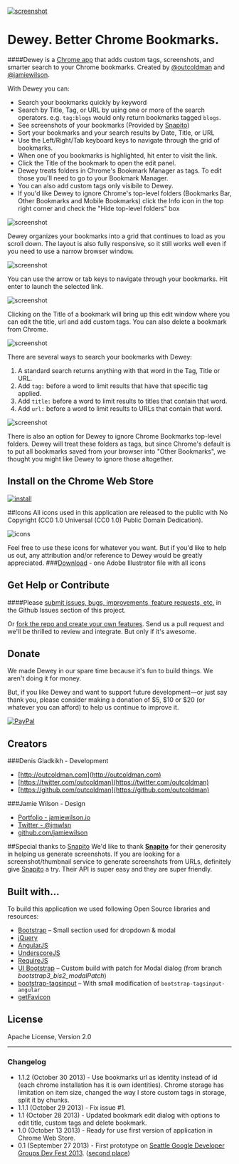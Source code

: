 [![screenshot](webstore/promo-1400x560.jpg)](https://chrome.google.com/webstore/detail/bookmarks/aahpfefkmihhdabllidnlipghcjgpkdm)

# Dewey. Better Chrome Bookmarks.

####Dewey is a [Chrome app](https://chrome.google.com/webstore/detail/bookmarks/aahpfefkmihhdabllidnlipghcjgpkdm) that adds custom tags, screenshots, and smarter search to your Chrome bookmarks. Created by [@outcoldman](https://github.com/outcoldman) and [@jamiewilson](https://github.com/jamiewilson).
  
  
  
With Dewey you can:

- Search your bookmarks quickly by keyword
- Search by Title, Tag, or URL by using one or more of the search operators. e.g. `tag:blogs` would only return bookmarks tagged `blogs`.
- See screenshots of your bookmarks (Provided by [Snapito](http://snapito.com))
- Sort your bookmarks and your search results by Date, Title, or URL
- Use the Left/Right/Tab keyboard keys to navigate through the grid of bookmarks.
- When one of you bookmarks is highlighted, hit enter to visit the link.
- Click the Title of the bookmark to open the edit panel.
- Dewey treats folders in Chrome's Bookmark Manager as tags. To edit those you'll need to go to your Bookmark Manager.
- You can also add custom tags only visibile to Dewey.
- If you'd like Dewey to ignore Chrome's top-level folders (Bookmarks Bar, Other Bookmarks and Mobile Bookmarks) click the Info icon in the top right corner and check the "Hide top-level folders" box


![screenshot](webstore/screenshot-1.jpg)

Dewey organizes your bookmarks into a grid that continues to load as you scroll down. The layout is also fully responsive, so it still works well even if you need to use a narrow browser window.

![screenshot](webstore/screenshot-2.jpg)

You can use the arrow or tab keys to navigate through your bookmarks. Hit enter to launch the selected link.

![screenshot](webstore/screenshot-3.jpg)

Clicking on the Title of a bookmark will bring up this edit window where you can edit the title, url and add custom tags. You can also delete a bookmark from Chrome.

![screenshot](webstore/screenshot-4.jpg)

There are several ways to search your bookmarks with Dewey:

1. A standard search returns anything with that word in the Tag, Title or URL.
2. Add `tag:` before a word to limit results that have that specific tag applied.
3. Add `title:` before a word to limit results to titles that contain that word.
4. Add `url:` before a word to limit results to URLs that contain that word.

![screenshot](webstore/screenshot-5.jpg)

There is also an option for Dewey to ignore Chrome Bookmarks top-level folders. Dewey will treat these folders as tags, but since Chrome's default is to put all bookmarks saved from your browser into "Other Bookmarks", we thought you might like Dewey to ignore those altogether.


## Install on the Chrome Web Store

[![install](http://drrop.it/files/52ecb39eda9f6.png)](https://chrome.google.com/webstore/detail/bookmarks/aahpfefkmihhdabllidnlipghcjgpkdm)

##Icons
All icons used in this application are released to the public with No Copyright (CC0 1.0 Universal (CC0 1.0) Public Domain Dedication). 

![icons](webstore/icons.png)

Feel free to use these icons for whatever you want. But if you'd like to help us out, any attribution and/or reference to Dewey would be greatly appreciated.
###[Download](link.com) - one Adobe Illustrator file with all icons

## Get Help or Contribute

####Please [submit issues, bugs, improvements, feature requests, etc.](https://github.com/deweyapp/deweyapp/issues) in the Github Issues section of this project.

Or [fork the repo and create your own features](https://github.com/deweyapp/deweyapp/fork). Send us a pull request and we'll be thrilled to review and integrate. But only if it's awesome.

## Donate
We made Dewey in our spare time because it's fun to build things. We aren't doing it for money.

But, if you like Dewey and want to support future development—or just say thank you, please consider making a donation of $5, $10 or $20 (or whatever you can afford) to help us continue to improve it.

[![PayPal](https://www.paypalobjects.com/en_US/i/btn/btn_donate_LG.gif "PayPal Donation")](https://www.paypal.com/cgi-bin/webscr?cmd=_donations&business=outcoldman%40gmail%2ecom&lc=US&item_name=Donation%20for%20supporting%20bookmarks%20application&currency_code=USD&bn=PP%2dDonationsBF%3abtn_donate_LG%2egif%3aNonHosted)

## Creators
###Denis Gladkikh - Development

- [http://outcoldman.com](http://outcoldman.com)
- [https://twitter.com/outcoldman](https://twitter.com/outcoldman)
- [https://github.com/outcoldman](https://github.com/outcoldman)

###Jamie Wilson - Design

- [Portfolio - jamiewilson.io](http://jamiewilson.io)
- [Twitter - @jmwlsn](https://twitter.com/jmwsln)
- [github.com/jamiewilson](https://github.com/jamiewilson)

##Special thanks to [Snapito](http://snapito.com)
We'd like to thank **[Snapito](http://snapito.com)** for their generosity in helping us generate screenshots. If you are looking for a screenshot/thumbnail service to generate screenshots from URLs, definitely give [Snapito](http://snapito.com) a try. Their API is super easy and they are super friendly. 

## Built with…
To build this application we used following Open Source libraries and resources:

- [Bootstrap](http://getbootstrap.com/) – Small section used for dropdown & modal
- [jQuery](https://jquery.org)
- [AngularJS](http://angularjs.org/)
- [UnderscoreJS](http://underscorejs.org/)
- [RequireJS](http://requirejs.org/)
- [UI Bootstrap](http://angular-ui.github.io/bootstrap/) – Custom build with patch for Modal dialog (from branch _bootstrap3_bis2_modalPatch_)
- [bootstrap-tagsinput](http://timschlechter.github.io/bootstrap-tagsinput/examples/bootstrap3/) – With small modification of `bootstrap-tagsinput-angular`  
- [getFavicon](http://g.etfv.co/)

## License
Apache License, Version 2.0

***
  
### Changelog
- 1.1.2 (October 30 2013) - Use bookmarks url as identity instead of id (each chrome installation has it is own identities). Chrome storage has limitation on item size, changed the way I store custom tags in storage, split it by chunks.
- 1.1.1 (October 29 2013) - Fix issue #1.
- 1.1 (October 28 2013) - Updated bookmark edit dialog with options to edit title, custom tags and delete bookmark.
- 1.0 (October 13 2013) - Ready for use first version of application in Chrome Web Store.
- 0.1 (September 27 2013) - First prototype on [Seattle Google Developer Groups Dev Fest 2013](http://www.meetup.com/seattle-gdg/events/125948972/). ([second place](http://www.flickr.com/photos/pahphotos/10015447933/))



